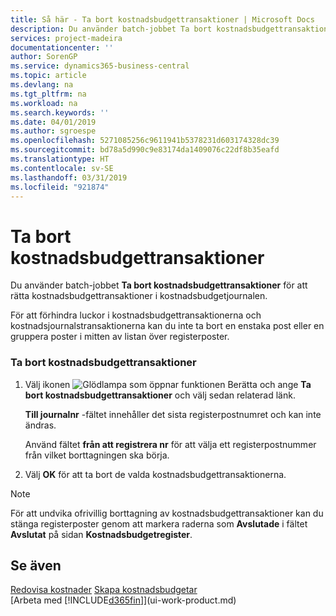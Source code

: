 ```yaml
---
title: Så här - Ta bort kostnadsbudgettransaktioner | Microsoft Docs
description: Du använder batch-jobbet Ta bort kostnadsbudgettransaktioner för att rätta kostnadsbudgettransaktioner i kostnadsbudgetjournalen.
services: project-madeira
documentationcenter: ''
author: SorenGP
ms.service: dynamics365-business-central
ms.topic: article
ms.devlang: na
ms.tgt_pltfrm: na
ms.workload: na
ms.search.keywords: ''
ms.date: 04/01/2019
ms.author: sgroespe
ms.openlocfilehash: 5271085256c9611941b5378231d603174328dc39
ms.sourcegitcommit: bd78a5d990c9e83174da1409076c22df8b35eafd
ms.translationtype: HT
ms.contentlocale: sv-SE
ms.lasthandoff: 03/31/2019
ms.locfileid: "921874"
---
```

# <a name="delete-cost-budget-entries"></a>Ta bort kostnadsbudgettransaktioner
Du använder batch-jobbet **Ta bort kostnadsbudgettransaktioner** för att rätta kostnadsbudgettransaktioner i kostnadsbudgetjournalen.  

För att förhindra luckor i kostnadsbudgettransaktionerna och kostnadsjournalstransaktionerna kan du inte ta bort en enstaka post eller en gruppera poster i mitten av listan över registerposter.  

### <a name="to-delete-a-cost-budget-entry"></a>Ta bort kostnadsbudgettransaktioner  

1.  Välj ikonen ![Glödlampa som öppnar funktionen Berätta](media/ui-search/search_small.png "Berätta vad du vill göra") och ange **Ta bort kostnadsbudgettransaktioner** och välj sedan relaterad länk.  

    **Till journalnr** -fältet innehåller det sista registerpostnumret och kan inte ändras.  

    Använd fältet **från att registrera nr** för att välja ett registerpostnummer från vilket borttagningen ska börja.  
2.  Välj **OK** för att ta bort de valda kostnadsbudgettransaktionerna.  

> [!NOTE]  
>  För att undvika ofrivillig borttagning av kostnadsbudgettransaktioner kan du stänga registerposter genom att markera raderna som **Avslutade** i fältet **Avslutat** på sidan **Kostnadsbudgetregister**.  

## <a name="see-also"></a>Se även  
[Redovisa kostnader](finance-manage-cost-accounting.md)
[Skapa kostnadsbudgetar](finance-create-cost-budgets.md)  
[Arbeta med [!INCLUDE[d365fin](includes/d365fin_md.md)]](ui-work-product.md)
